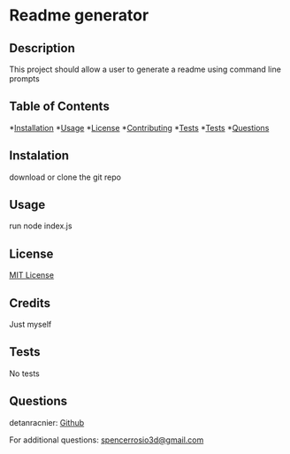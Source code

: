 # Readme generator

## Description
This project should allow a user to generate a readme using command line prompts
 
## Table of Contents
*[Installation](#instalation)
*[Usage](#usage)
*[License](#license)
*[Contributing](#contributing)
*[Tests](#tests)
*[Tests](#tests)
*[Questions](#questions)

## Instalation
download or clone the git repo

## Usage
run node index.js

## License
[MIT License](LICENSE.md)
## Credits
Just myself

## Tests
No tests

## Questions
detanracnier: [Github](https://github.com/detanracnier)

For additional questions: <spencerrosio3d@gmail.com>

